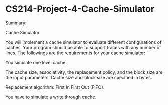 # CS214-Project-4-Cache-Simulator

Summary:

Cache Simulator

You will implement a cache simulator to evaluate different configurations of caches. Your program should be able to support traces with any number of lines. The followings are the requirements for your cache simulator:

You simulate one level cache.

The cache size, associativity, the replacement policy, and the block size are the input parameters. Cache size and block size are specified in bytes.

Replacement algorithm: First In First Out (FIFO).

You have to simulate a write through cache.
